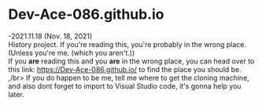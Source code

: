 # Dev-Ace-086.github.io


-2021.11.18 (Nov. 18, 2021) </br>
History project. If you're reading this, you're probably in the wrong place. (Unless you're me. (which you aren't.)) </br>
If you **are** reading this and you **are** in the wrong place, you can head over to this link: https://Dev-Ace-086.github.io/ to find the place you should be. ,/br>
If you do happen to be me, tell me where to get the cloning machine, and also dont forget to import to Visual Studio code, it's gonna help you later.
